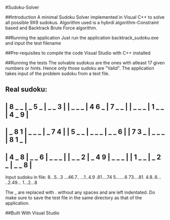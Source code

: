 #Sudoku-Solver

##Introduction
A minimal Sudoku Solver implemented in Visual C++ to solve all possible 9X9 sudokus. Algorithm used is a hybrdi algorithm-Constraint based and Backtrack Brute Force algorithm.

##Running the application
Just run the application backtrack_sudoku.exe and input the test filename

##Pre-requisites to compile the code
Visual Studio with C++ installed

##Running the tests
The solvable sudokus are the ones with atleast 17 given numbers or hints. Hence only those sudoku are "Valid". 
The application takes input of the problem sudoku from a text file.

Real sudoku:
-------------------------------
| 8  _  _ | _  5  _ | _  _  3 |
| _  _  _ | 4  6  _ | 7  _  _ |
| _  _  _ | 1  _  _ | 4  _  9 |
-------------------------------
| _  8  1 | _  _  _ | _  7  4 |
| 5  _  _ | _  _  _ | _  _  6 |
| 7  3  _ | _  _  _ | 8  1  _ |
-------------------------------
| 4  _  8 | _  _  6 | _  _  _ |
| _  _  2 | _  4  9 | _  _  _ |
| 1  _  _ | _  2  _ | _  _  8 |
-------------------------------

Input sudoku in file:
8...5...3
...46.7..
...1..4.9
.81....74
5.......6
73....81.
4.8..6...
..2.49...
1...2...8

The _ are replaced with . without any spaces and are left indentated. 
Do make sure to save the test file in the same directory as that of the application.

##Built With
Visual Studio

